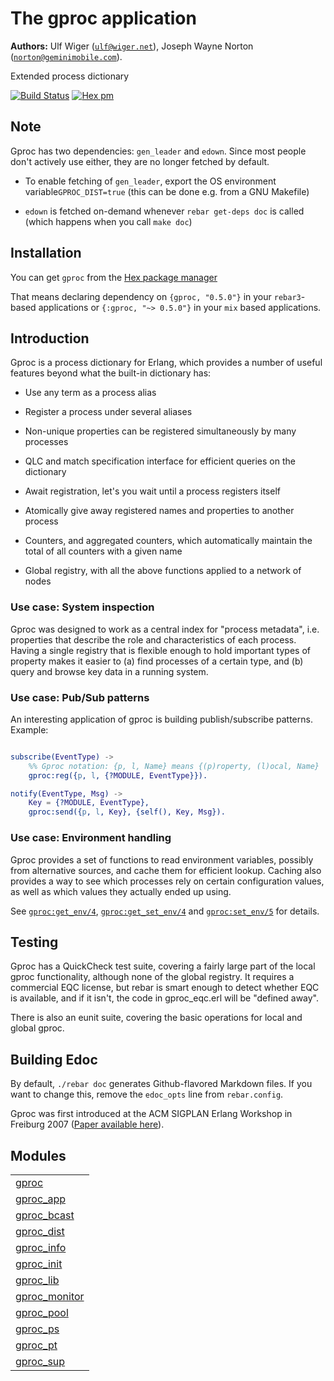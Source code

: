 

# The gproc application #

__Authors:__ Ulf Wiger ([`ulf@wiger.net`](mailto:ulf@wiger.net)), Joseph Wayne Norton ([`norton@geminimobile.com`](mailto:norton@geminimobile.com)).

Extended process dictionary

[![Build Status](https://travis-ci.org/uwiger/gproc.png?branch=master)](https://travis-ci.org/uwiger/gproc)
[![Hex pm](http://img.shields.io/hexpm/v/gproc.svg?style=flat)](https://hex.pm/packages/gproc)


## Note ##

Gproc has two dependencies: `gen_leader` and `edown`. Since most people don't
actively use either, they are no longer fetched by default.

* To enable fetching of `gen_leader`, export the OS environment variable`GPROC_DIST=true` (this can be done e.g. from a GNU Makefile)

* `edown` is fetched on-demand whenever `rebar get-deps doc` is called (which
  happens when you call `make doc`)



## Installation ##

You can get `gproc` from the [Hex package manager](https://hex.pm/packages/gproc)

That means declaring dependency on `{gproc, "0.5.0"}` in your `rebar3`-based applications or `{:gproc, "~> 0.5.0"}` in your `mix` based applications.


## Introduction ##

Gproc is a process dictionary for Erlang, which provides a number of useful features beyond what the built-in dictionary has:

* Use any term as a process alias

* Register a process under several aliases

* Non-unique properties can be registered simultaneously by many processes

* QLC and match specification interface for efficient queries on the
  dictionary

* Await registration, let's you wait until a process registers itself

* Atomically give away registered names and properties to another process

* Counters, and aggregated counters, which automatically maintain the
  total of all counters with a given name

* Global registry, with all the above functions applied to a network of nodes



### Use case: System inspection ###

Gproc was designed to work as a central index for "process metadata", i.e.
properties that describe the role and characteristics of each process. Having
a single registry that is flexible enough to hold important types of property
makes it easier to (a) find processes of a certain type, and (b) query and
browse key data in a running system.


### Use case: Pub/Sub patterns ###

An interesting application of gproc is building publish/subscribe patterns.
Example:

```erlang

subscribe(EventType) ->
    %% Gproc notation: {p, l, Name} means {(p)roperty, (l)ocal, Name}
    gproc:reg({p, l, {?MODULE, EventType}}).

notify(EventType, Msg) ->
    Key = {?MODULE, EventType},
    gproc:send({p, l, Key}, {self(), Key, Msg}).

```


### Use case: Environment handling ###

Gproc provides a set of functions to read environment variables, possibly from
alternative sources, and cache them for efficient lookup. Caching also provides
a way to see which processes rely on certain configuration values, as well as
which values they actually ended up using.

See [`gproc:get_env/4`](http://github.com/uwiger/gproc/blob/uw-change-license/doc/gproc.md#get_env-4), [`gproc:get_set_env/4`](http://github.com/uwiger/gproc/blob/uw-change-license/doc/gproc.md#get_set_env-4) and
[`gproc:set_env/5`](http://github.com/uwiger/gproc/blob/uw-change-license/doc/gproc.md#set_env-5) for details.


## Testing ##

Gproc has a QuickCheck test suite, covering a fairly large part of the local
gproc functionality, although none of the global registry. It requires a
commercial EQC license, but rebar is smart enough to detect whether EQC is
available, and if it isn't, the code in gproc_eqc.erl will be "defined away".

There is also an eunit suite, covering the basic operations for local and
global gproc.


## Building Edoc ##

By default, `./rebar doc` generates Github-flavored Markdown files.
If you want to change this, remove the `edoc_opts` line from `rebar.config`.

Gproc was first introduced at the ACM SIGPLAN Erlang Workshop in
Freiburg 2007 ([Paper available here](http://github.com/uwiger/gproc/blob/uw-change-license/doc/erlang07-wiger.pdf)).


## Modules ##


<table width="100%" border="0" summary="list of modules">
<tr><td><a href="http://github.com/uwiger/gproc/blob/uw-change-license/doc/gproc.md" class="module">gproc</a></td></tr>
<tr><td><a href="http://github.com/uwiger/gproc/blob/uw-change-license/doc/gproc_app.md" class="module">gproc_app</a></td></tr>
<tr><td><a href="http://github.com/uwiger/gproc/blob/uw-change-license/doc/gproc_bcast.md" class="module">gproc_bcast</a></td></tr>
<tr><td><a href="http://github.com/uwiger/gproc/blob/uw-change-license/doc/gproc_dist.md" class="module">gproc_dist</a></td></tr>
<tr><td><a href="http://github.com/uwiger/gproc/blob/uw-change-license/doc/gproc_info.md" class="module">gproc_info</a></td></tr>
<tr><td><a href="http://github.com/uwiger/gproc/blob/uw-change-license/doc/gproc_init.md" class="module">gproc_init</a></td></tr>
<tr><td><a href="http://github.com/uwiger/gproc/blob/uw-change-license/doc/gproc_lib.md" class="module">gproc_lib</a></td></tr>
<tr><td><a href="http://github.com/uwiger/gproc/blob/uw-change-license/doc/gproc_monitor.md" class="module">gproc_monitor</a></td></tr>
<tr><td><a href="http://github.com/uwiger/gproc/blob/uw-change-license/doc/gproc_pool.md" class="module">gproc_pool</a></td></tr>
<tr><td><a href="http://github.com/uwiger/gproc/blob/uw-change-license/doc/gproc_ps.md" class="module">gproc_ps</a></td></tr>
<tr><td><a href="http://github.com/uwiger/gproc/blob/uw-change-license/doc/gproc_pt.md" class="module">gproc_pt</a></td></tr>
<tr><td><a href="http://github.com/uwiger/gproc/blob/uw-change-license/doc/gproc_sup.md" class="module">gproc_sup</a></td></tr></table>

